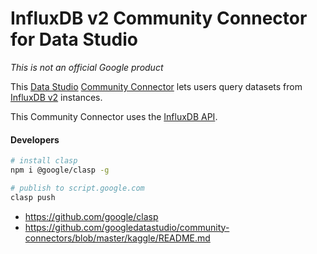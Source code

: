 # InfluxDB v2 Community Connector for Data Studio

*This is not an official Google product*

This [Data Studio] [Community Connector] lets users query datasets from
[InfluxDB v2] instances.

This Community Connector uses the [InfluxDB API].


#### Developers

```bash
# install clasp    
npm i @google/clasp -g

# publish to script.google.com
clasp push
```

- https://github.com/google/clasp
- https://github.com/googledatastudio/community-connectors/blob/master/kaggle/README.md 


[Data Studio]: https://datastudio.google.com
[Community Connector]: https://developers.google.com/datastudio/connector
[InfluxDB v2]: https://www.influxdata.com/products/influxdb-overview/influxdb-2-0/
[InfluxDB API]: https://v2.docs.influxdata.com/v2.0/reference/api/